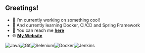 ## Greetings!

-  🔭 I’m currently working on something cool!
-  📑 And currently learning Docker, CI/CD and Spring Framework
-  📩 You can reach me [**here**](https://t.me/neblessed/)
-  🌐 [**My Website**](https://neblessed.github.io/) 

![Java](https://img.shields.io/badge/java-%23ED8B00.svg?style=for-the-badge&logo=openjdk&logoColor=white)![Git](https://img.shields.io/badge/git-%23F05033.svg?style=for-the-badge&logo=git&logoColor=white)![Selenium](https://img.shields.io/badge/-selenium-%43B02A?style=for-the-badge&logo=selenium&logoColor=white)![Docker](https://img.shields.io/badge/docker-%230db7ed.svg?style=for-the-badge&logo=docker&logoColor=white)![Jenkins](https://img.shields.io/badge/jenkins-%232C5263.svg?style=for-the-badge&logo=jenkins&logoColor=white)
